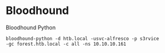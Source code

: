 # Bloodhound

Bloodhound Python

```
bloodhound-python -d htb.local -usvc-alfresco -p s3rvice
-gc forest.htb.local -c all -ns 10.10.10.161
```
